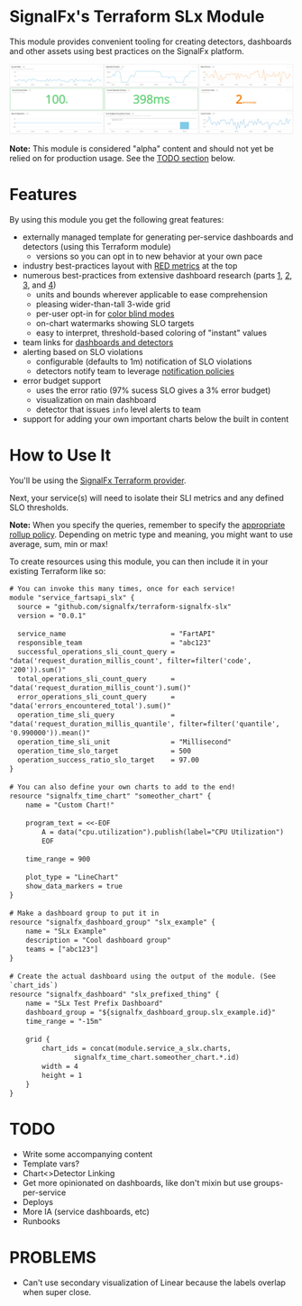 # SignalFx's Terraform SLx Module

This module provides convenient tooling for creating detectors, dashboards and other assets using best practices on the SignalFx platform.

![Example Dashboard](images/example.png?raw=true)

**Note:** This module is considered "alpha" content and should not yet be relied on for production usage. See the [TODO section](#TODO) below.

# Features

By using this module you get the following great features:

* externally managed template for generating per-service dashboards and detectors (using this Terraform module)
  * versions so you can opt in to new behavior at your own pace
* industry best-practices layout with [RED metrics](https://www.weave.works/blog/the-red-method-key-metrics-for-microservices-architecture/) at the top
* numerous best-practices from extensive dashboard research (parts [1](http://onemogin.com/observability/dashboards/practitioners-guide-to-system-dashboard-design.html), [2](http://onemogin.com/observability/dashboards/practitioners-guide-to-system-dashboard-design-p2.html), [3](http://onemogin.com/observability/dashboards/practitioners-guide-to-system-dashboard-design-p3.html), and [4](http://onemogin.com/observability/dashboards/practitioners-guide-to-system-dashboard-design-p4.html))
  * units and bounds wherever applicable to ease comprehension
  * pleasing wider-than-tall 3-wide grid
  * per-user opt-in for [color blind modes](https://docs.signalfx.com/en/latest/getting-started/get-around-ui.html#user-profile-avatar-and-color-theme)
  * on-chart watermarks showing SLO targets
  * easy to interpret, threshold-based coloring of "instant" values
* team links for [dashboards and detectors](https://docs.signalfx.com/en/latest/managing/teams/link-content.html)
* alerting based on SLO violations
  * configurable (defaults to 1m) notification of SLO violations
  * detectors notify team to leverage [notification policies](https://docs.signalfx.com/en/latest/managing/teams/team-notifications.html)
* error budget support
  * uses the error ratio (97% sucess SLO gives a 3% error budget)
  * visualization on main dashboard
  * detector that issues `info` level alerts to team
* support for adding your own important charts below the built in content

# How to Use It

You'll be using the [SignalFx Terraform provider](https://github.com/terraform-providers/terraform-provider-signalfx).

Next, your service(s) will need to isolate their SLI metrics and any defined SLO thresholds.

**Note:** When you specify the queries, remember to specify the [appropriate rollup policy](https://docs.signalfx.com/en/latest/reference/analytics-docs/intro-analytics.html#rollup-policies). Depending on metric type and meaning, you might want to use average, sum, min or max!

To create resources using this module, you can then include it in your existing Terraform like so:

```
# You can invoke this many times, once for each service!
module "service_fartsapi_slx" {
  source = "github.com/signalfx/terraform-signalfx-slx"
  version = "0.0.1"

  service_name                          = "FartAPI"
  responsible_team                      = "abc123"
  successful_operations_sli_count_query = "data('request_duration_millis_count', filter=filter('code', '200')).sum()"
  total_operations_sli_count_query      = "data('request_duration_millis_count').sum()"
  error_operations_sli_count_query      = "data('errors_encountered_total').sum()"
  operation_time_sli_query              = "data('request_duration_millis_quantile', filter=filter('quantile', '0.990000')).mean()"
  operation_time_sli_unit               = "Millisecond"
  operation_time_slo_target             = 500
  operation_success_ratio_slo_target    = 97.00
}

# You can also define your own charts to add to the end!
resource "signalfx_time_chart" "someother_chart" {
    name = "Custom Chart!"

    program_text = <<-EOF
        A = data("cpu.utilization").publish(label="CPU Utilization")
        EOF

    time_range = 900

    plot_type = "LineChart"
    show_data_markers = true
}

# Make a dashboard group to put it in
resource "signalfx_dashboard_group" "slx_example" {
    name = "SLx Example"
    description = "Cool dashboard group"
    teams = ["abc123"]
}

# Create the actual dashboard using the output of the module. (See `chart_ids`)
resource "signalfx_dashboard" "slx_prefixed_thing" {
    name = "SLx Test Prefix Dashboard"
    dashboard_group = "${signalfx_dashboard_group.slx_example.id}"
    time_range = "-15m"

    grid {
        chart_ids = concat(module.service_a_slx.charts,
                signalfx_time_chart.someother_chart.*.id)
        width = 4
        height = 1
    }
}
```

# TODO

* Write some accompanying content
* Template vars?
* Chart<>Detector Linking
* Get more opinionated on dashboards, like don't mixin but use groups-per-service
* Deploys
* More IA (service dashboards, etc)
* Runbooks

# PROBLEMS

* Can't use secondary visualization of Linear because the labels overlap when super close.
